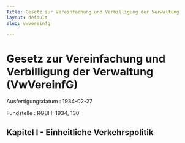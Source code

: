 ```yaml
---
Title: Gesetz zur Vereinfachung und Verbilligung der Verwaltung
layout: default
slug: vwvereinfg

---
```


# Gesetz zur Vereinfachung und Verbilligung der Verwaltung (VwVereinfG)

Ausfertigungsdatum
:   1934-02-27

Fundstelle
:   RGBl I: 1934, 130


## Kapitel I - Einheitliche Verkehrspolitik

